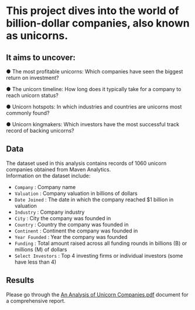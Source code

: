 # This project dives into the world of billion-dollar companies, also known as unicorns. 
## It aims to uncover:

● The most profitable unicorns: Which companies have seen the biggest return on 
investment?

● The unicorn timeline: How long does it typically take for a company to reach 
unicorn status?

● Unicorn hotspots: In which industries and countries are unicorns most commonly 
found?

● Unicorn kingmakers: Which investors have the most successful track record of 
backing unicorns?

## Data

The dataset used in this analysis contains records of 1060 unicorn companies obtained from Maven Analytics. <br />
Information on the dataset include:
- `Company` : Company name
- `Valuation` : Company valuation in billions of dollars
- `Date Joined` : The date in which the company reached $1 billion in valuation
- `Industry` : Company industry
- `City` : City the company was founded in
- `Country` : Country the company was founded in
- `Continent` : Continent the company was founded in
- `Year Founded` : Year the company was founded
- `Funding` : Total amount raised across all funding rounds in billions (B) or millions (M) of dollars
- `Select Investors` : Top 4 investing firms or individual investors (some have less than 4)


## Results

Please go through the [An Analysis of Unicorn Companies.pdf](https://github.com/koulmesahil/analysis_of_unicorn_companies_using_SQL/blob/main/Analysis%20of%20Unicorn%20Companies.pdf) document for a comprehensive report.

